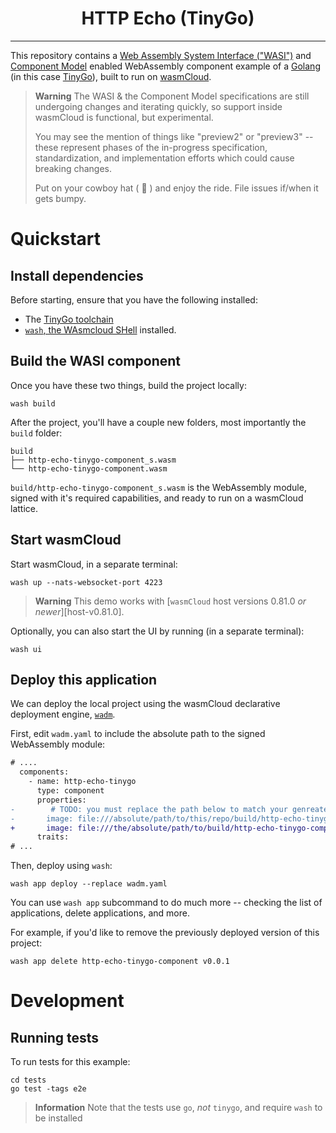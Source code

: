 <h1 align="center">HTTP Echo (TinyGo)</h1>
<hr>

This repository contains a [Web Assembly System Interface ("WASI")][wasi] and [Component Model][component-model] enabled WebAssembly component example of a [Golang][go] (in this case [TinyGo][tinygo]), built to run on [wasmCloud][wasmcloud].

> **Warning**
> The WASI & the Component Model specifications are still undergoing changes and iterating quickly,
> so support inside wasmCloud is functional, but experimental.
>
> You may see the mention of things like "preview2" or "preview3" -- these represent phases
> of the in-progress specification, standardization, and implementation efforts which could cause
> breaking changes.
>
> Put on your cowboy hat ( 🤠 ) and enjoy the ride. File issues if/when it gets bumpy.

# Quickstart

## Install dependencies

Before starting, ensure that you have the following installed:

- The [TinyGo toolchain][tinygo-toolchain]
- [`wash`, the WAsmcloud SHell][wash] installed.

## Build the WASI component

Once you have these two things, build the project locally:

```console
wash build
```

After the project, you'll have a couple new folders, most importantly the `build` folder:

```
build
├── http-echo-tinygo-component_s.wasm
└── http-echo-tinygo-component.wasm
```

`build/http-echo-tinygo-component_s.wasm` is the WebAssembly module, signed with it's required capabilities, and ready to run on a wasmCloud lattice.

## Start wasmCloud

Start wasmCloud, in a separate terminal:

```console
wash up --nats-websocket-port 4223
```

> **Warning**
> This demo works with [`wasmCloud` host versions 0.81.0 *or newer*][host-v0.81.0].

Optionally, you can also start the UI by running (in a separate terminal):

```console
wash ui
```

[host-v1.4.0]: https://github.com/wasmCloud/wasmCloud/releases/tag/v1.4.0

## Deploy this application

We can deploy the local project using the wasmCloud declarative deployment engine, [`wadm`][wadm].

First, edit `wadm.yaml` to include the absolute path to the signed WebAssembly module:

```diff
# ....
  components:
    - name: http-echo-tinygo
      type: component
      properties:
-        # TODO: you must replace the path below to match your genreated code in build
-       image: file:///absolute/path/to/this/repo/build/http-echo-tinygo_s.wasm
+       image: file:///the/absolute/path/to/build/http-echo-tinygo-component_s.wasm
      traits:
# ...
```

Then, deploy using `wash`:

```console
wash app deploy --replace wadm.yaml
```

You can use `wash app` subcommand to do much more -- checking the list of applications, delete applications, and more.

For example, if you'd like to remove the previously deployed version of this project:

```console
wash app delete http-echo-tinygo-component v0.0.1
```

# Development

## Running tests

To run tests for this example:

```console
cd tests
go test -tags e2e
```

> **Information**
> Note that the tests use `go`, _not_ `tinygo`, and require `wash` to be installed

[wasmcloud]: https://github.com/wasmCloud/wasmCloud
[wash]: https://github.com/wasmCloud/wasmCloud/tree/main/crates/wash-cli
[go]: https://go.dev
[tinygo]: https://tinygo.org
[tinygo-toolchain]: https://tinygo.org/getting-started/install/
[wasi]: https://github.com/bytecodealliance/wasmtime/blob/main/docs/WASI-intro.md
[component-model]: https://github.com/WebAssembly/component-model/blob/main/design/mvp/Explainer.md
[wadm]: https://github.com/wasmCloud/wadm
